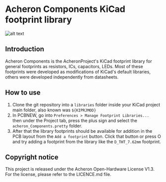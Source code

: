 # Acheron Components KiCad footprint library

![alt text](https://raw.githubusercontent.com/Gondolindrim/acheronLibrary/master/graphics/acheronReadme.png "Acheron Logo")

## Introduction

Acheron Components is the AcheronProject's KiCad footprint library for general footprints as resistors, ICs, capacitors, LEDs. Most of these footprints were developed as modifications of KiCad's default libraries, others were developed independently from datasheets.

## How to use

1. Clone the git repository into a ``libraries`` folder inside your KiCad project main folder, also known was ``${KIPRJMOD}``
2. In PCBNEW, go into ``Preferences > Manage Footprint Libraries... `` then under the Project tab, press the plus sign and select the ``acheron_Components.pretty`` folder.
3. After that the library footprints should be available for addition in the PCB layout from the ``Add a footprint`` button. Click that button or press O and try adding a footprint from the library like the ``D_THT_7.62mm`` footprint.

## Copyright notice

This project is released under the Acheron Open-Hardware License V1.3. For the license, please refer to the LICENCE.md file.
